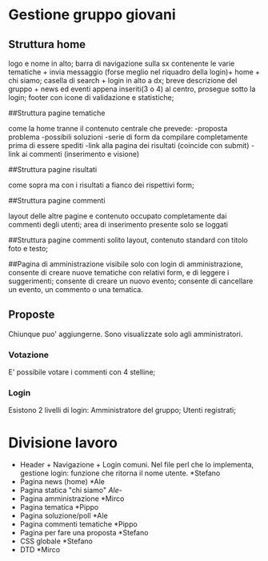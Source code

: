 # Gestione gruppo giovani

## Struttura home

logo e nome in alto;
barra di navigazione sulla sx contenente le varie tematiche + invia messaggio (forse meglio nel riquadro della login)+ home + chi siamo;
casella di search + login in alto a dx;
breve descrizione del gruppo + news ed eventi appena inseriti(3 o 4) al centro,
prosegue sotto la login;
footer con icone di validazione e statistiche;

##Struttura pagine tematiche

come la home tranne il contenuto centrale che prevede:
-proposta problema
-possibili soluzioni
-serie di form da compilare completamente prima di essere spediti
-link alla pagina dei risultati (coincide con submit)
-link ai commenti (inserimento e visione)

##Struttura pagine risultati

come sopra ma con i risultati a fianco dei rispettivi form;

##Struttura pagine commenti

layout delle altre pagine e contenuto occupato completamente dai commenti degli utenti;
area di inserimento presente solo se loggati

##Struttura pagine commenti
solito layout,
contenuto standard con titolo foto e testo;

##Pagina di amministrazione
visibile solo con login di amministrazione, consente di creare nuove tematiche con relativi form, e di leggere i suggerimenti; consente di creare un nuovo evento; consente di cancellare un evento, un commento o una tematica. 

## Proposte

Chiunque puo' aggiungerne. Sono visualizzate solo agli amministratori.

### Votazione

E' possibile votare i commenti con 4 stelline;

### Login

Esistono 2 livelli di login: 
Amministratore del gruppo;
Utenti registrati;

# Divisione lavoro

- Header + Navigazione + Login comuni. Nel file perl che lo implementa, gestione login: funzione che ritorna il nome utente. *Stefano
- Pagina news (home) *Ale
- Pagina statica "chi siamo" *Ale*-
- Pagina amministrazione *Mirco
- Pagina tematica *Pippo
- Pagina soluzione/poll *Ale
- Pagina commenti tematiche *Pippo
- Pagina per fare una proposta *Stefano
- CSS globale *Stefano
- DTD *Mirco
